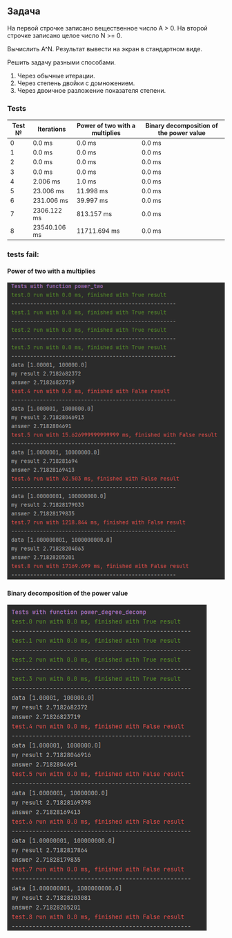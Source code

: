 ## Задача
На первой строчке записано вещественное число A > 0.
На второй строчке записано целое число N >= 0. 

Вычислить A^N. Результат вывести на экран в стандартном виде.

Решить задачу разными способами.
1. Через обычные итерации.
2. Через степень двойки с домножением.
3. Через двоичное разложение показателя степени.

### Tests
|Test №|Iterations|Power of two with a multiplies|Binary decomposition of the power value|
|---|---|---|---|
|0|0.0 ms|0.0 ms|0.0 ms|
|1|0.0 ms|0.0 ms|0.0 ms|
|2|0.0 ms|0.0 ms|0.0 ms|
|3|0.0 ms|0.0 ms|0.0 ms|
|4|2.006 ms|1.0 ms|0.0 ms|
|5|23.006 ms|11.998 ms|0.0 ms|
|6|231.006 ms|39.997 ms|0.0 ms|
|7|2306.122 ms|813.157 ms|0.0 ms|
|8|23540.106 ms|11711.694 ms|0.0 ms|


### tests fail:
#### Power of two with a multiplies
![img.png](img.png)

#### Binary decomposition of the power value

![img_1.png](img_1.png)


